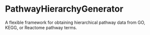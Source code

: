 # PathwayHierarchyGenerator
A flexible framework for obtaining hierarchical pathway data from GO, KEGG, or Reactome pathway terms.
